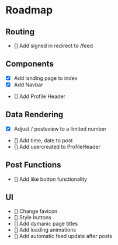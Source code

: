 # Roadmap


## Routing 

- [] Add signed in redirect to /feed


## Components

- [x] Add landing page to index
- [x] Add Navbar
- [] Add Profile Header


## Data Rendering 

- [x] Adjust / postsview to a limited number 
- [] Add time, date to post
- [] Add usercreated to ProfileHeader


## Post Functions 

- [] Add like button functionality


## UI

- [] Change favicon 
- [] Style buttons 
- [] Add dymanic page titles
- [] Add loading animations 
- [] Add automatic feed update after posts